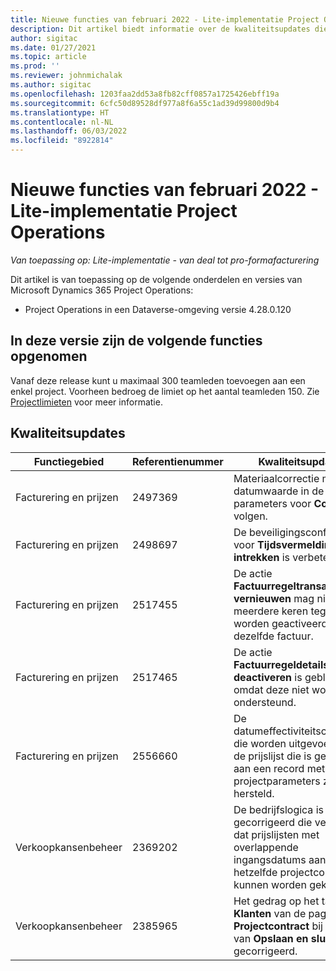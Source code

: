 ```yaml
---
title: Nieuwe functies van februari 2022 - Lite-implementatie Project Operations
description: Dit artikel biedt informatie over de kwaliteitsupdates die beschikbaar zijn in de versie van Project Operations Lite-implementatie van februari 2022.
author: sigitac
ms.date: 01/27/2021
ms.topic: article
ms.prod: ''
ms.reviewer: johnmichalak
ms.author: sigitac
ms.openlocfilehash: 1203faa2dd53a8fb82cff0857a1725426ebff19a
ms.sourcegitcommit: 6cfc50d89528df977a8f6a55c1ad39d99800d9b4
ms.translationtype: HT
ms.contentlocale: nl-NL
ms.lasthandoff: 06/03/2022
ms.locfileid: "8922814"
---
```

# <a name="whats-new-february-2022---project-operations-lite-deployment"></a>Nieuwe functies van februari 2022 - Lite-implementatie Project Operations

_Van toepassing op: Lite-implementatie - van deal tot pro-formafacturering_

Dit artikel is van toepassing op de volgende onderdelen en versies van Microsoft Dynamics 365 Project Operations:

- Project Operations in een Dataverse-omgeving versie 4.28.0.120

## <a name="features-included-in-this-release"></a>In deze versie zijn de volgende functies opgenomen

Vanaf deze release kunt u maximaal 300 teamleden toevoegen aan een enkel project. Voorheen bedroeg de limiet op het aantal teamleden 150. Zie [Projectlimieten](../../project-management/create-wbs.md#project-limitations) voor meer informatie.

## <a name="quality-updates"></a>Kwaliteitsupdates

| Functiegebied | Referentienummer | Kwaliteitsupdate |
| --- | --- | --- |
| Facturering en prijzen | 2497369 | Materiaalcorrectie moet de datumwaarde in de parameters voor **Correctie** volgen. |
| Facturering en prijzen | 2498697 | De beveiligingsconfiguratie voor **Tijdsvermelding intrekken** is verbeterd. |
| Facturering en prijzen | 2517455 | De actie **Factuurregeltransacties vernieuwen** mag niet meerdere keren tegelijk worden geactiveerd voor dezelfde factuur. |
| Facturering en prijzen | 2517465 | De actie **Factuurregeldetails deactiveren** is geblokkeerd omdat deze niet wordt ondersteund. |
| Facturering en prijzen | 2556660 | De datumeffectiviteitscontroles die worden uitgevoerd op de prijslijst die is gekoppeld aan een record met projectparameters zijn hersteld. |
| Verkoopkansenbeheer | 2369202 | De bedrijfslogica is gecorrigeerd die verifieert dat prijslijsten met overlappende ingangsdatums aan hetzelfde projectcontract kunnen worden gekoppeld. |
| Verkoopkansenbeheer | 2385965 | Het gedrag op het tabblad **Klanten** van de pagina **Projectcontract** bij selectie van **Opslaan en sluiten** is gecorrigeerd. |
